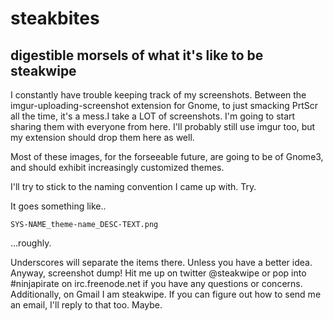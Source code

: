 # steakbites
## digestible morsels of what it's like to be steakwipe


I constantly have trouble keeping track of my screenshots. Between the imgur-uploading-screenshot extension for Gnome, to just smacking PrtScr all the time, it's a mess.I take a LOT of screenshots. I'm going to start sharing them with everyone from here. I'll probably still use imgur too, but my extension should drop them here as well.

Most of these images, for the forseeable future, are going to be of Gnome3, and should exhibit increasingly customized themes.

I'll try to stick to the naming convention I came up with. Try.

It goes something like..

```
SYS-NAME_theme-name_DESC-TEXT.png
```
...roughly. 

Underscores will separate the items there. Unless you have a better idea. Anyway, screenshot dump! Hit me up on twitter @steakwipe or pop into #ninjapirate on irc.freenode.net if you have any questions or concerns. Additionally, on Gmail I am steakwipe. If you can figure out how to send me an email, I'll reply to that too. Maybe.


 
